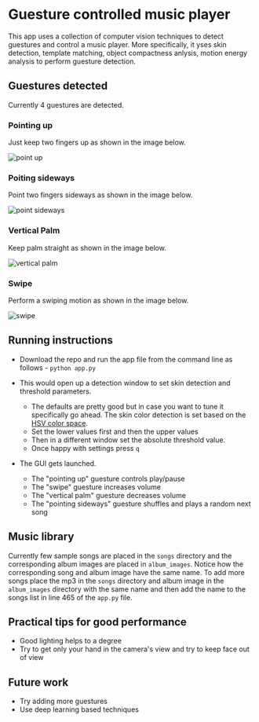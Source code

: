 # Guesture controlled music player

This app uses a collection of computer vision techniques to detect guestures and control a music player.
More specifically, it yses skin detection, template matching, object compactness anlysis, motion energy analysis to perform guesture detection.

## Guestures detected

Currently 4 guestures are detected. 

### Pointing up 

Just keep two fingers up as shown in the image below.

![point up](/images/point_up.jpeg)

### Poiting sideways

Point two fingers sideways as shown in the image below. 

![point sideways](/images/point_sideways.jpeg)


### Vertical Palm

Keep palm straight as shown in the image below.

![vertical palm](/images/vertical_palm.jpeg)


### Swipe

Perform a swiping motion as shown in the image below.

![swipe](/images/swipe.jpeg)


## Running instructions

* Download the repo and run the app file from the command line as follows -
`python app.py`

* This would open up a detection window to set skin detection and threshold parameters. 
    * The defaults are pretty good but in case you want to tune it specifically go ahead. The skin color detection is set based on the [HSV color space](https://en.wikipedia.org/wiki/HSL_and_HSV).
    * Set the lower values first and then the upper values
    * Then in a different window set the absolute threshold value.
    * Once happy with settings press `q`

* The GUI gets launched.
    * The "pointing up" guesture controls play/pause
    * The "swipe" guesture increases volume
    * The "vertical palm" guesture decreases volume
    * The "pointing sideways" guesture shuffles and plays a random next song

## Music library

Currently few sample songs are placed in the `songs` directory and the corresponding album images are placed in `album_images`. Notice how the corresponding song and album image have the same name. To add more songs place the mp3 in the `songs` directory and album image in the `album_images` directory with the same name and then add the name to the songs list in line 465 of the `app.py` file.

## Practical tips for good performance

* Good lighting helps to a degree
* Try to get only your hand in the camera's view and try to keep face out of view

## Future work 

* Try adding more guestures
* Use deep learning based techniques

